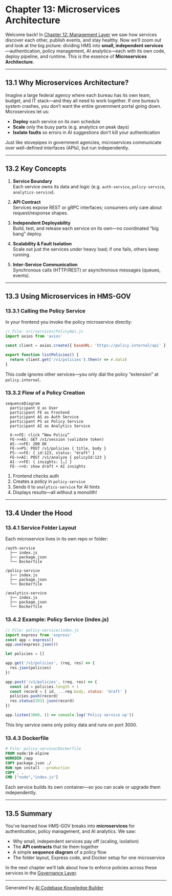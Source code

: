 # Chapter 13: Microservices Architecture

Welcome back! In [Chapter 12: Management Layer](12_management_layer_.md) we saw how services discover each other, publish events, and stay healthy. Now we’ll zoom out and look at the big picture: dividing HMS into **small, independent services**—authentication, policy management, AI analytics—each with its own code, deploy pipeline, and runtime. This is the essence of **Microservices Architecture**.

---

## 13.1 Why Microservices Architecture?

Imagine a large federal agency where each bureau has its own team, budget, and IT stack—and they all need to work together. If one bureau’s system crashes, you don’t want the entire government portal going down. Microservices let us:

- **Deploy** each service on its own schedule  
- **Scale** only the busy parts (e.g. analytics on peak days)  
- **Isolate faults** so errors in AI suggestions don’t kill your authentication  

Just like stovepipes in government agencies, microservices communicate over well-defined interfaces (APIs), but run independently.

---

## 13.2 Key Concepts

1. **Service Boundary**  
   Each service owns its data and logic (e.g. `auth-service`, `policy-service`, `analytics-service`).

2. **API Contract**  
   Services expose REST or gRPC interfaces; consumers only care about request/response shapes.

3. **Independent Deployability**  
   Build, test, and release each service on its own—no coordinated “big bang” deploy.

4. **Scalability & Fault Isolation**  
   Scale out just the services under heavy load; if one fails, others keep running.

5. **Inter-Service Communication**  
   Synchronous calls (HTTP/REST) or asynchronous messages (queues, events).

---

## 13.3 Using Microservices in HMS-GOV

### 13.3.1 Calling the Policy Service

In your frontend you invoke the policy microservice directly:

```js
// File: src/services/PolicyApi.js
import axios from 'axios'

const client = axios.create({ baseURL: 'https://policy.internal/api' })

export function listPolicies() {
  return client.get('/v1/policies').then(r => r.data)
}
```
This code ignores other services—you only dial the policy “extension” at `policy.internal`.

### 13.3.2 Flow of a Policy Creation

```mermaid
sequenceDiagram
  participant U as User
  participant FE as Frontend
  participant AS as Auth Service
  participant PS as Policy Service
  participant AI as Analytics Service

  U->>FE: click “New Policy”
  FE->>AS: GET /v1/session (validate token)
  AS-->>FE: 200 OK
  FE->>PS: POST /v1/policies { title, body }
  PS-->>FE: { id:123, status: "draft" }
  FE->>AI: POST /v1/analyze { policyId:123 }
  AI-->>FE: { insights: […] }
  FE-->>U: show draft + AI insights
```

1. Frontend checks auth  
2. Creates a policy in `policy-service`  
3. Sends it to `analytics-service` for AI hints  
4. Displays results—all without a monolith!

---

## 13.4 Under the Hood

### 13.4.1 Service Folder Layout

Each microservice lives in its own repo or folder:

```
/auth-service
  ├── index.js
  ├── package.json
  └── Dockerfile

/policy-service
  ├── index.js
  ├── package.json
  └── Dockerfile

/analytics-service
  ├── index.js
  ├── package.json
  └── Dockerfile
```

### 13.4.2 Example: Policy Service (index.js)

```js
// File: policy-service/index.js
import express from 'express'
const app = express()
app.use(express.json())

let policies = []

app.get('/v1/policies', (req, res) => {
  res.json(policies)
})

app.post('/v1/policies', (req, res) => {
  const id = policies.length + 1
  const record = { id, ...req.body, status: 'draft' }
  policies.push(record)
  res.status(201).json(record)
})

app.listen(3000, () => console.log('Policy service up'))
```
This tiny service owns only policy data and runs on port 3000.

### 13.4.3 Dockerfile

```dockerfile
# File: policy-service/Dockerfile
FROM node:18-alpine
WORKDIR /app
COPY package.json ./
RUN npm install --production
COPY . .
CMD ["node","index.js"]
```
Each service builds its own container—so you can scale or upgrade them independently.

---

## 13.5 Summary

You’ve learned how HMS-GOV breaks into **microservices** for authentication, policy management, and AI analytics. We saw:

- Why small, independent services pay off (scaling, isolation)  
- The **API contracts** that tie them together  
- A simple **sequence diagram** of a policy flow  
- The folder layout, Express code, and Docker setup for one microservice  

In the next chapter we’ll talk about how to enforce policies across these services in the [Governance Layer](14_governance_layer_.md).

---

Generated by [AI Codebase Knowledge Builder](https://github.com/The-Pocket/Tutorial-Codebase-Knowledge)